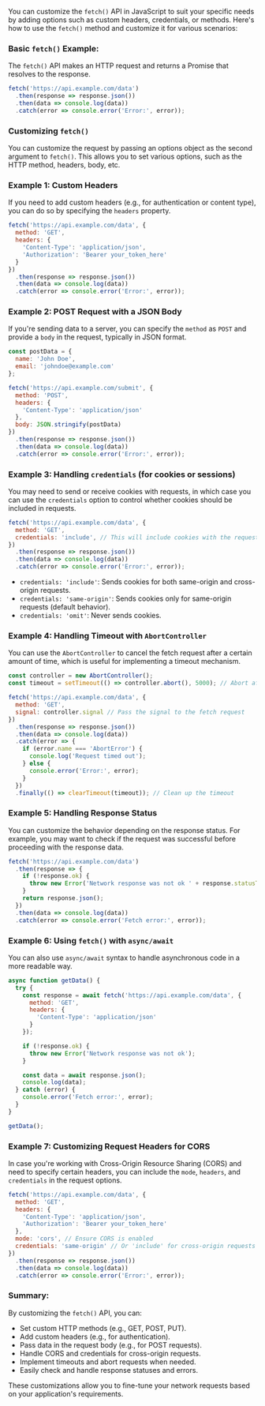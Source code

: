 You can customize the `fetch()` API in JavaScript to suit your specific needs by adding options such as custom headers, credentials, or methods. Here's how to use the `fetch()` method and customize it for various scenarios:

### Basic `fetch()` Example:
The `fetch()` API makes an HTTP request and returns a Promise that resolves to the response.

```javascript
fetch('https://api.example.com/data')
  .then(response => response.json())
  .then(data => console.log(data))
  .catch(error => console.error('Error:', error));
```

### Customizing `fetch()`

You can customize the request by passing an options object as the second argument to `fetch()`. This allows you to set various options, such as the HTTP method, headers, body, etc.

### Example 1: Custom Headers
If you need to add custom headers (e.g., for authentication or content type), you can do so by specifying the `headers` property.

```javascript
fetch('https://api.example.com/data', {
  method: 'GET',
  headers: {
    'Content-Type': 'application/json',
    'Authorization': 'Bearer your_token_here'
  }
})
  .then(response => response.json())
  .then(data => console.log(data))
  .catch(error => console.error('Error:', error));
```

### Example 2: POST Request with a JSON Body
If you're sending data to a server, you can specify the `method` as `POST` and provide a `body` in the request, typically in JSON format.

```javascript
const postData = {
  name: 'John Doe',
  email: 'johndoe@example.com'
};

fetch('https://api.example.com/submit', {
  method: 'POST',
  headers: {
    'Content-Type': 'application/json'
  },
  body: JSON.stringify(postData)
})
  .then(response => response.json())
  .then(data => console.log(data))
  .catch(error => console.error('Error:', error));
```

### Example 3: Handling `credentials` (for cookies or sessions)
You may need to send or receive cookies with requests, in which case you can use the `credentials` option to control whether cookies should be included in requests.

```javascript
fetch('https://api.example.com/data', {
  method: 'GET',
  credentials: 'include', // This will include cookies with the request
})
  .then(response => response.json())
  .then(data => console.log(data))
  .catch(error => console.error('Error:', error));
```

- `credentials: 'include'`: Sends cookies for both same-origin and cross-origin requests.
- `credentials: 'same-origin'`: Sends cookies only for same-origin requests (default behavior).
- `credentials: 'omit'`: Never sends cookies.

### Example 4: Handling Timeout with `AbortController`
You can use the `AbortController` to cancel the fetch request after a certain amount of time, which is useful for implementing a timeout mechanism.

```javascript
const controller = new AbortController();
const timeout = setTimeout(() => controller.abort(), 5000); // Abort after 5 seconds

fetch('https://api.example.com/data', {
  method: 'GET',
  signal: controller.signal // Pass the signal to the fetch request
})
  .then(response => response.json())
  .then(data => console.log(data))
  .catch(error => {
    if (error.name === 'AbortError') {
      console.log('Request timed out');
    } else {
      console.error('Error:', error);
    }
  })
  .finally(() => clearTimeout(timeout)); // Clean up the timeout
```

### Example 5: Handling Response Status
You can customize the behavior depending on the response status. For example, you may want to check if the request was successful before proceeding with the response data.

```javascript
fetch('https://api.example.com/data')
  .then(response => {
    if (!response.ok) {
      throw new Error('Network response was not ok ' + response.statusText);
    }
    return response.json();
  })
  .then(data => console.log(data))
  .catch(error => console.error('Fetch error:', error));
```

### Example 6: Using `fetch()` with `async/await`
You can also use `async/await` syntax to handle asynchronous code in a more readable way.

```javascript
async function getData() {
  try {
    const response = await fetch('https://api.example.com/data', {
      method: 'GET',
      headers: {
        'Content-Type': 'application/json'
      }
    });

    if (!response.ok) {
      throw new Error('Network response was not ok');
    }

    const data = await response.json();
    console.log(data);
  } catch (error) {
    console.error('Fetch error:', error);
  }
}

getData();
```

### Example 7: Customizing Request Headers for CORS
In case you're working with Cross-Origin Resource Sharing (CORS) and need to specify certain headers, you can include the `mode`, `headers`, and `credentials` in the request options.

```javascript
fetch('https://api.example.com/data', {
  method: 'GET',
  headers: {
    'Content-Type': 'application/json',
    'Authorization': 'Bearer your_token_here'
  },
  mode: 'cors', // Ensure CORS is enabled
  credentials: 'same-origin' // Or 'include' for cross-origin requests
})
  .then(response => response.json())
  .then(data => console.log(data))
  .catch(error => console.error('Error:', error));
```

### Summary:
By customizing the `fetch()` API, you can:
- Set custom HTTP methods (e.g., GET, POST, PUT).
- Add custom headers (e.g., for authentication).
- Pass data in the request body (e.g., for POST requests).
- Handle CORS and credentials for cross-origin requests.
- Implement timeouts and abort requests when needed.
- Easily check and handle response statuses and errors.

These customizations allow you to fine-tune your network requests based on your application's requirements.